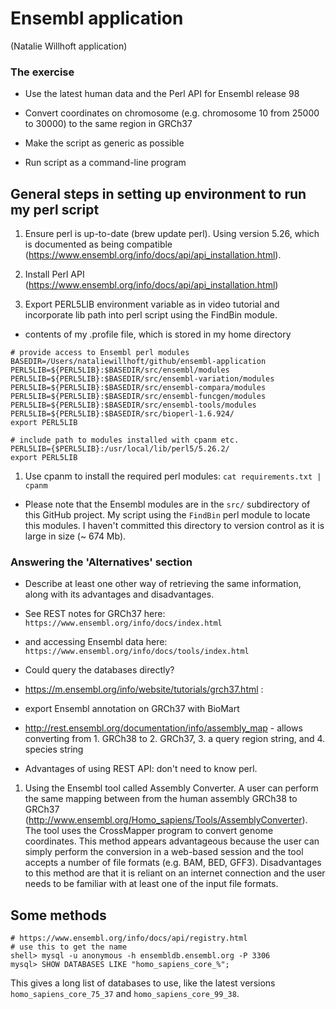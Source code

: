 # Ensembl application

(Natalie Willhoft application)

### The exercise

* Use the latest human data and the Perl API for Ensembl release 98

* Convert coordinates on chromosome (e.g. chromosome 10 from 25000 to 30000) to the same region in GRCh37

* Make the script as generic as possible

* Run script as a command-line program

## General steps in setting up environment to run my perl script

1. Ensure perl is up-to-date (brew update perl). Using version 5.26, which is documented as being compatible (https://www.ensembl.org/info/docs/api/api_installation.html).

1. Install Perl API (https://www.ensembl.org/info/docs/api/api_installation.html)

1. Export PERL5LIB environment variable as in video tutorial and incorporate lib path into perl script using the FindBin module.

* contents of my .profile file, which is stored in my home directory
```
# provide access to Ensembl perl modules
BASEDIR=/Users/nataliewillhoft/github/ensembl-application
PERL5LIB=${PERL5LIB}:$BASEDIR/src/ensembl/modules
PERL5LIB=${PERL5LIB}:$BASEDIR/src/ensembl-variation/modules
PERL5LIB=${PERL5LIB}:$BASEDIR/src/ensembl-compara/modules
PERL5LIB=${PERL5LIB}:$BASEDIR/src/ensembl-funcgen/modules
PERL5LIB=${PERL5LIB}:$BASEDIR/src/ensembl-tools/modules
PERL5LIB=${PERL5LIB}:$BASEDIR/src/bioperl-1.6.924/
export PERL5LIB

# include path to modules installed with cpanm etc.
PERL5LIB={$PERL5LIB}:/usr/local/lib/perl5/5.26.2/
export PERL5LIB
```

1. Use cpanm to install the required perl modules: `cat requirements.txt | cpanm`

* Please note that the Ensembl modules are in the `src/` subdirectory of this GitHub project. My script using the `FindBin` perl module to locate this modules. I haven't committed this directory to version control as it is large in size (~ 674 Mb).

### Answering the 'Alternatives' section

* Describe at least one other way of retrieving the same information, along with its advantages and disadvantages.

* See REST notes for GRCh37 here: `https://www.ensembl.org/info/docs/index.html`

* and accessing Ensembl data here: `https://www.ensembl.org/info/docs/tools/index.html`

* Could query the databases directly?

* https://m.ensembl.org/info/website/tutorials/grch37.html :
* export Ensembl annotation on GRCh37 with BioMart
* http://rest.ensembl.org/documentation/info/assembly_map - allows converting from 1. GRCh38 to 2. GRCh37, 3. a query region string, and 4. species string 

* Advantages of using REST API: don't need to know perl.

1. Using the Ensembl tool called Assembly Converter. A user can perform the same mapping between from the human assembly GRCh38 to GRCh37 (http://www.ensembl.org/Homo_sapiens/Tools/AssemblyConverter). The tool uses the CrossMapper program to convert genome coordinates. This method appears advantageous because the user can simply perform the conversion in a web-based session and the tool accepts a number of file formats (e.g. BAM, BED, GFF3). Disadvantages to this method are that it is reliant on an internet connection and the user needs to be familiar with at least one of the input file formats.








## Some methods

```
# https://www.ensembl.org/info/docs/api/registry.html
# use this to get the name 
shell> mysql -u anonymous -h ensembldb.ensembl.org -P 3306
mysql> SHOW DATABASES LIKE "homo_sapiens_core_%";
```

This gives a long list of databases to use, like the latest versions `homo_sapiens_core_75_37` and `homo_sapiens_core_99_38`.

